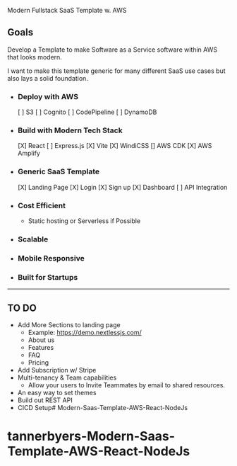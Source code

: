 Modern Fullstack SaaS Template w. AWS

## Goals

Develop a Template to make Software as a Service software within AWS that looks modern.

I want to make this template generic for many different SaaS use cases but also lays a solid foundation.

- ### Deploy with AWS
  [ ] S3
  [ ] Cognito
  [ ] CodePipeline
  [ ] DynamoDB
- ###  Build with Modern Tech Stack
  [X] React
  [ ] Express.js
  [X] Vite
  [X] WindiCSS
  [] AWS CDK
  [X] AWS Amplify
- ### Generic SaaS Template
  [X] Landing Page
  [X] Login
  [X] Sign up
  [X] Dashboard
  [ ] API Integration

- ### Cost Efficient
  - Static hosting or Serverless if Possible
- ### Scalable
- ### Mobile Responsive
- ### Built for Startups


--- 
## TO DO
- Add More Sections to landing page
  - Example: https://demo.nextlessjs.com/
  - About us
  - Features
  - FAQ
  - Pricing
- Add Subscription w/ Stripe
- Multi-tenancy & Team capabilities
  - Allow your users to Invite Teammates by email to shared resources.
- An easy way to set themes
- Build out REST API
- CICD Setup# Modern-Saas-Template-AWS-React-NodeJs
# tannerbyers-Modern-Saas-Template-AWS-React-NodeJs
